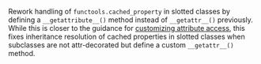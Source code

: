 Rework handling of `functools.cached_property` in slotted classes by defining a `__getattribute__()` method instead of `__getattr__()` previously.
While this is closer to the guidance for [customizing attribute access](https://docs.python.org/3/reference/datamodel.html#customizing-attribute-access), this fixes inheritance resolution of cached properties in slotted classes when subclasses are not attr-decorated but define a custom `__getattr__()` method.

